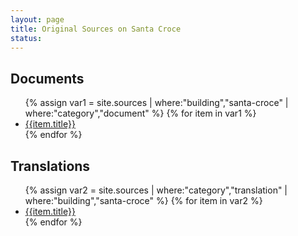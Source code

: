 ```yaml
---
layout: page
title: Original Sources on Santa Croce
status: 
---
```


<div class="encyclopedia">
<article>
<h2><span class="icon fa-file-text"></span> Documents</h2>
<ul>
{% assign var1 = site.sources | where:"building","santa-croce" | where:"category","document" %}
{% for item in var1 %}
  <li><a href="{{ item.url | absolute_url }}">{{item.title}}</a></li>
{% endfor %}
</ul>
</article>

<article>
<h2><span class="icon fa-globe"></span> Translations</h2>
<ul>
{% assign var2 = site.sources | where:"category","translation" | where:"building","santa-croce" %}
{% for item in var2 %}
  <li><a href="{{ item.url | absolute_url }}">{{item.title}}</a></li>
{% endfor %}
</ul>
</article>
</div>
